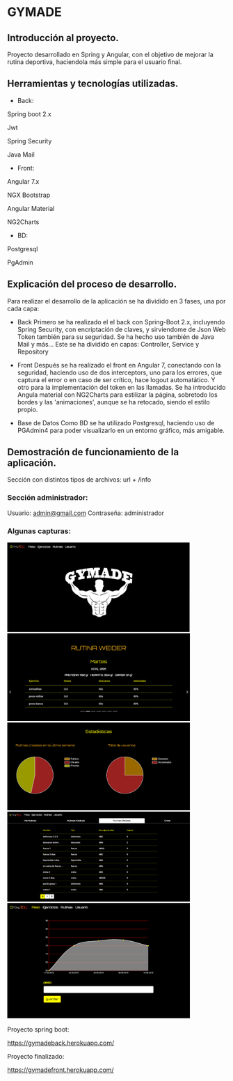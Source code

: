 # GYMADE

## Introducción al proyecto.
Proyecto desarrollado en Spring y Angular, con el objetivo de mejorar la rutina deportiva, haciendola más simple para el usuario final.


## Herramientas y tecnologías utilizadas.
- Back:

Spring boot 2.x

Jwt

Spring Security

Java Mail

- Front:

Angular 7.x

NGX Bootstrap

Angular Material

NG2Charts

- BD:

Postgresql

PgAdmin

## Explicación del proceso de desarrollo.
Para realizar el desarrollo de la aplicación se ha dividido en 3 fases, una por cada capa:
* Back
Primero se ha realizado el el back con Spring-Boot 2.x, incluyendo Spring Security, con encriptación de claves, y sirviendome de Json Web Token también para su seguridad.
Se ha hecho uso también de Java Mail y más...
Este se ha dividido en capas: Controller, Service y Repository

* Front
Después se ha realizado el front en Angular 7, conectando con la seguridad, haciendo uso de dos interceptors, uno para los errores,
que captura el error o en caso de ser crítico, hace logout automatático.
Y otro para la implementación del token en las llamadas.
Se ha introducido Angula material con NG2Charts para estilizar la página, sobretodo los bordes y las 'animaciones', aunque se ha retocado, siendo el estilo propio.

* Base de Datos
Como BD se ha utilizado Postgresql, haciendo uso de PGAdmin4 para poder visualizarlo en un entorno gráfico, más amigable.


## Demostración de funcionamiento de la aplicación.

Sección con distintos tipos de archivos: url + /info

### Sección administrador:

Usuario:    admin@gmail.com
Contraseña: administrador

### Algunas capturas:

<img src="img/home.png" width="420">

<img src="img/user.png" width="420">

<img src="img/admin.png" width="420">

<img src="img/oficiales.png" width="420">

<img src="img/peso.png" width="420">

Proyecto spring boot:

https://gymadeback.herokuapp.com/

Proyecto finalizado:

https://gymadefront.herokuapp.com/
